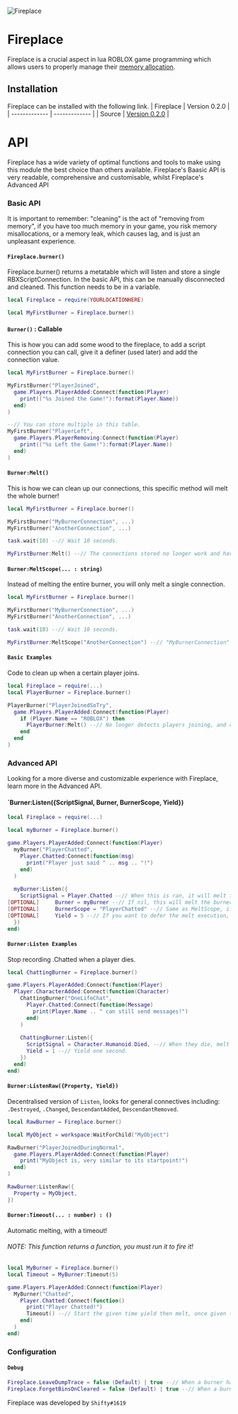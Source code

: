![Fireplace](https://user-images.githubusercontent.com/112326549/187077613-ecccd049-6e98-449e-a852-fc2957f3ed53.png)

# Fireplace
Fireplace is a crucial aspect in lua ROBLOX game programming which allows users to properly manage their [memory allocation](https://en.wikipedia.org/wiki/Memory_leak).

## Installation
Fireplace can be installed with the following link.
| Fireplace  | Version 0.2.0 |
| ------------- | ------------- |
| Source  | [Version 0.2.0](https://github.com/Shiftyara/Fireplace/files/9439782/Shifty.s.Fireplace.zip) |

# API
Fireplace has a wide variety of optimal functions and tools to make using this module the best choice than others available. Fireplace's Baasic API is very readable, comprehensive and customisable, whilst Fireplace's Advanced API 

### Basic API
It is important to remember: "cleaning" is the act of "removing from memory", if you have too much memory in your game, you risk memory misallocations, or a memory leak, which causes lag, and is just an unpleasant experience.

#### `Fireplace.burner()`
Fireplace.burner() returns a metatable which will listen and store a single RBXScriptConnection. In the basic API, this can be manually disconnected and cleaned.
This function needs to be in a variable.
```lua
local Fireplace = require(YOURLOCATIONHERE)

local MyFirstBurner = Fireplace.burner()
```

#### `Burner()` : Callable
This is how you can add some wood to the fireplace, to add a script connection you can call, give it a definer (used later) and add the connection value.
```lua
local MyFirstBurner = Fireplace.burner()

MyFirstBurner("PlayerJoined", 
  game.Players.PlayerAdded:Connect(function(Player)
    print(("%s Joined the Game!"):format(Player.Name))
  end)
)

--// You can store multiple in this table.
MyFirstBurner("PlayerLeft", 
  game.Players.PlayerRemoving:Connect(function(Player)
    print(("%s Left the Game!"):format(Player.Name))
  end)
)
```

#### `Burner:Melt()`
This is how we can clean up our connections, this specific method will melt the whole burner!
```lua
local MyFirstBurner = Fireplace.burner()

MyFirstBurner("MyBurnerConnection", ...)
MyFirstBurner("AnotherConnection", ...)

task.wait(10) --// Wait 10 seconds.

MyFirstBurner:Melt() --// The connections stored no longer work and have been cleared from memory!
```

#### `Burner:MeltScope(... : string)`
Instead of melting the entire burner, you will only melt a single connection.
```lua
local MyFirstBurner = Fireplace.burner()

MyFirstBurner("MyBurnerConnection", ...)
MyFirstBurner("AnotherConnection", ...)

task.wait(10) --// Wait 10 seconds.

MyFirstBurner:MeltScope("AnotherConnection") --// "MyBurnerConnection" will function, but "AnotherConnection" wont as it has been cleared from memory.
```


#### `Basic Examples`
Code to clean up when a certain player joins.
```lua
local Fireplace = require(...)
local PlayerBurner = Fireplace.burner()

PlayerBurner("PlayerJoinedSoTry",
  game.Players.PlayerAdded:Connect(function(Player)
    if (Player.Name == "ROBLOX") then
      PlayerBurner:Melt() --// No longer detects players joining, and cleans it too!
    end
  end
)
```


### Advanced API
Looking for a more diverse and customizable experience with Fireplace, learn more in the Advanced API.

#### `Burner:Listen({ScriptSignal, Burner, BurnerScope, Yield})
```lua
local Fireplace = require(...)

local myBurner = Fireplace.burner()

game.Players.PlayerAdded:Connect(function(Player)
  myBurner("PlayerChatted", 
    Player.Chatted:Connect(function(msg)
      print("Player just said " .. msg .. "!")
    end)
  )
  
  myBurner:Listen({
    ScriptSignal = Player.Chatted --// When this is ran, it will melt the burner defined.
[OPTIONAL]     Burner = myBurner --// If nil, this will melt the burner stated in the `myBurner:Listen() i.e myBurner`
[OPTIONAL]     BurnerScope = "PlayerChatted" --// Same as MeltScope, if you only wish to melt the PlayerChatted log, you can use this request.
[OPTIONAL]     Yield = 5 --// If you want to defer the melt execution, it will yield the given seconds. 
  })
end)
```
#### `Burner:Listen Examples`

Stop recording .Chatted when a player dies.
```lua
local ChattingBurner = Fireplace.burner()

game.Players.PlayerAdded:Connect(function(Player)
  Player.CharacterAdded:Connect(function(Character)
    ChattingBurner("OneLifeChat",
      Player.Chatted:Connect(function(Message)
        print(Player.Name .. " can still send messages!")
      end)
    )
    
    ChattingBurner:Listen({
      ScriptSignal = Character.Humanoid.Died, --// When they die, melt the ChattingBurner()
      Yield = 1 --// Yield one second.
    })
  end)
end)
```

#### `Burner:ListenRaw({Property, Yield})`
Decentralised version of `Listen`, looks for general connectives including: `.Destroyed`, `.Changed`, `DescendantAdded`, `DescendantRemoved`.
```lua
local RawBurner = Fireplace.burner()

local MyObject = workspace:WaitForChild("MyObject")

RawBurner("PlayerJoinedDuringNormal", 
  game.Players.PlayerAdded:Connect(function(Player)
    print("MyObject is, very similar to its startpoint!")
  end)
)

RawBurner:ListenRaw({
  Property = MyObject,
})
``` 

#### `Burner:Timeout(... : number) : ()`
Automatic melting, with a timeout! 
###### NOTE: This function returns a function, you must run it to fire it!

```lua
local MyBurner = Fireplace.burner()
local Timeout = MyBurner:Timeout(5)

game.Players.PlayerAdded:Connect(function(Player)
  MyBurner("Chatted", 
    Player.Chatted:Connect(function()
      print("Player Chatted!")
      Timeout() --// Start the given time yield then melt, once given time has passed, it will no longer print on .Chatted.
    end)
  )
end)
```

### Configuration
#### `Debug`
```lua
Fireplace.LeaveDumpTrace = false (Default) | true --// When a burner has been melted, print!
Fireplace.ForgetBinsOnCleared = false (Default) | true --// When a burner has been melted, forget the whole burner from memory (no longer works!)
```

Fireplace was developed by `Shifty#1619`
